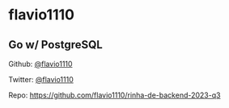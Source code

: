 # flavio1110

## Go w/ PostgreSQL

Github: [@flavio1110](https://github.com/flavio1110)

Twitter: [@flavio1110](https://twitter.com/flavio1110)

Repo: <https://github.com/flavio1110/rinha-de-backend-2023-q3>
